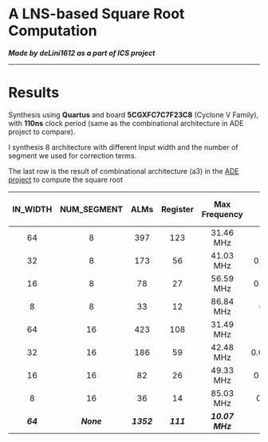 # A LNS-based Square Root Computation
***Made by deLini1612 as a part of ICS project***

---
# Results

Synthesis using **Quartus** and board **5CGXFC7C7F23C8** (Cyclone V Family), with **110ns** clock period (same as the combinational architecture in ADE project to compare).

I synthesis 8 architecture with different Input width and the number of segment we used for correction terms.

The last row is the result of combinational architecture (a3) in the [ADE project](https://github.com/deLini1612/Square_root_computing) to compute the square root   

| **IN_WIDTH** | **NUM_SEGMENT** | **ALMs**   | **Register** | **Max Frequency** | **Max relative error** | **Mean relative error** | **RMS relative error** | **Std relative error** |
|:------------:|:---------------:|:----------:|:------------:|:-----------------:|:----------------------:|:-----------------------:|:----------------------:|:----------------------:|
|      64      |        8        |    397     |      123     |     31.46 MHz     |                        |                         |                        |                        |
|      32      |        8        |    173     |      56      |     41.03 MHz     | 0.000639101115967491   |                         |                        |                        |
|      16      |        8        |    78      |      27      |     56.59 MHz     | 0.003518591652798224   |                         |                        |                        |
|       8      |        8        |    33      |      12      |     86.84 MHz     |0.0599048412524975      |                         |                        |                        |
|      64      |        16       |    423     |      108     |     31.49 MHz     |                        |                         |                        |                        |
|      32      |        16       |    186     |      59      |     42.48 MHz     |0.0006513585274076803   |                         |                        |                        |
|      16      |        16       |    82      |      26      |     49.33 MHz     | 0.003513636456835285   |                         |                        |                        |
|       8      |        16       |    36      |      14      |     85.03 MHz     |0.06027968342421467     |                         |                        |                        |
|   **_64_**   |    **_None_**   | **_1352_** |   **_111_**  |  **_10.07 MHz_**  |      NA                |                         |                        |                        |
